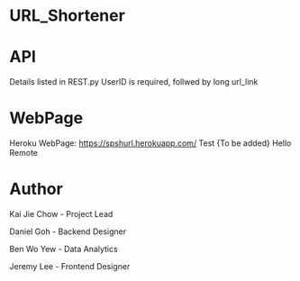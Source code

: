 # URL_Shortener

# API

Details listed in REST.py
UserID is required, follwed by long url_link

# WebPage

Heroku WebPage: https://spshurl.herokuapp.com/
Test
{To be added}
Hello Remote

# Author

Kai Jie Chow - Project Lead

Daniel Goh - Backend Designer

Ben Wo Yew - Data Analytics

Jeremy Lee - Frontend Designer
